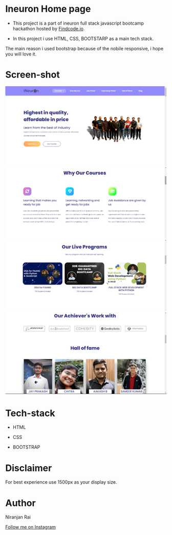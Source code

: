 # Ineuron Home page 

- This project is a part of ineuron full stack javascript bootcamp hackathon hosted by [Findcode.io](https://www.findcoder.io/).

- In this project i use HTML, CSS, BOOTSTARP as a main tech stack.

The main reason i used bootstrap because of the nobile responsive, i hope you will love it.



# Screen-shot 

![](./Images/Screenshot/SS-1.png)
![](./Images/Screenshot/SS-2.png)
![](./Images/Screenshot/SS-3.png)
![](./Images/Screenshot/SS-4.png)

# Tech-stack


- HTML

- CSS

- BOOTSTRAP


# Disclaimer 

For best experience use 1500px as your display size.







# Author
Niranjan Rai


[Follow me on Instagram](https://www.instagram.com/me.niranjan_rai/)

